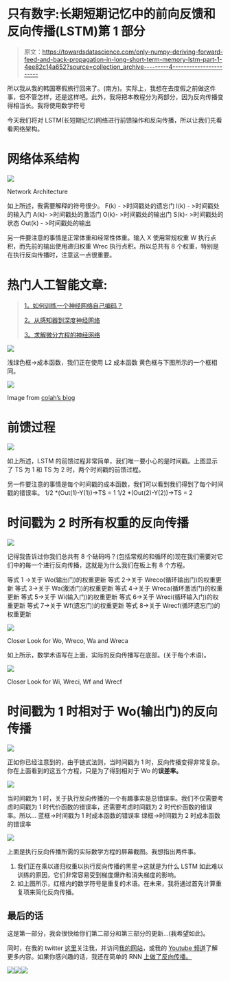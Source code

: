 # 只有数字:长期短期记忆中的前向反馈和反向传播(LSTM)第 1 部分

> 原文：<https://towardsdatascience.com/only-numpy-deriving-forward-feed-and-back-propagation-in-long-short-term-memory-lstm-part-1-4ee82c14a652?source=collection_archive---------4----------------------->

所以我从我的韩国寒假旅行回来了。(南方)。实际上，我想在去度假之前做这件事，但不管怎样，还是这样吧。此外，我将把本教程分为两部分，因为反向传播变得相当长。我将使用数学符号

今天我们将对 LSTM(长短期记忆)网络进行前馈操作和反向传播，所以让我们先看看网络架构。

# 网络体系结构

![](img/875b405e289181adb085ba97eac4d84f.png)

Network Architecture

如上所述，我需要解释的符号很少。
F(k) - >时间戳处的遗忘门
I(k) - >时间戳处的输入门
A(k)- >时间戳处的激活门
O(k)- >时间戳处的输出门
S(k)- >时间戳处的状态
Out(k) - >时间戳处的输出

另一件要注意的事情是正常体重和经常性体重。输入 X 使用常规权重 W 执行点积，而先前的输出使用递归权重 Wrec 执行点积。所以总共有 8 个权重，特别是在执行反向传播时，注意这一点很重要。

# 热门人工智能文章:

> [1。如何训练一个神经网络自己编码？](https://becominghuman.ai/how-to-train-a-neural-network-to-code-by-itself-a432e8a120df)
> 
> [2。从感知器到深度神经网络](https://becominghuman.ai/from-perceptron-to-deep-neural-nets-504b8ff616e)
> 
> [3。求解微分方程的神经网络](https://becominghuman.ai/neural-networks-for-solving-differential-equations-fa230ac5e04c)

![](img/485c356eb86c9a89080a6697aebfe443.png)

浅绿色框->成本函数，我们正在使用 L2 成本函数
黄色框与下图所示的一个框相同。

![](img/31d40609984b635af9f8fa9b3455e799.png)

Image from [colah’s blog](http://colah.github.io/posts/2015-08-Understanding-LSTMs/)

# 前馈过程

![](img/11ceb5738b99f0c4afc8f85e18dc0ad0.png)

如上所述，LSTM 的前馈过程非常简单，我们唯一要小心的是时间戳。上图显示了 TS 为 1 和 TS 为 2 时，两个时间戳的前馈过程。

另一件要注意的事情是每个时间戳的成本函数，我们可以看到我们得到了每个时间戳的错误率。
1/2 *(Out(1)-Y(1))→TS = 1
1/2 *(Out(2)-Y(2))→TS = 2

# 时间戳为 2 时所有权重的反向传播

![](img/a4cd35278f6d95aadc675889ce4a6750.png)

记得我告诉过你我们总共有 8 个砝码吗？(包括常规的和循环的)现在我们需要对它们中的每一个进行反向传播，这就是为什么我们在板上有 8 个方程。

等式 1 →关于 Wo(输出门)的权重更新
等式 2→关于 Wreco(循环输出门)的权重更新
等式 3→关于 Wa(激活门)的权重更新
等式 4→关于 Wreca(循环激活门)的权重更新
等式 5→关于 Wi(输入门)的权重更新
等式 6→关于 Wreci(循环输入门)的权重更新
等式 7→关于 Wf(遗忘门)的权重更新
等式 8→关于 Wrecf(循环遗忘门)的权重更新

![](img/e9c28d11efbb20a72bd7cd9ce2b0a710.png)

Closer Look for Wo, Wreco, Wa and Wreca

如上所示，数学术语写在上面，实际的反向传播写在底部。(关于每个术语)。

![](img/d661a0ddf178c4cf7d07282f71800017.png)

Closer Look for Wi, Wreci, Wf and Wrecf

# 时间戳为 1 时相对于 Wo(输出门)的反向传播

![](img/49d083bf8fbc933d4bd98564fc6d8404.png)

正如你已经注意到的，由于链式法则，当时间戳为 1 时，反向传播变得非常复杂。你在上面看到的这五个方程，只是为了得到相对于 Wo 的**误差率。**

![](img/6c5bb7075672ae67342ddb02a25b763c.png)

当时间戳为 1 时，关于执行反向传播的一个有趣事实是总错误率。我们不仅需要考虑时间戳为 1 时代价函数的错误率，还需要考虑时间戳为 2 时代价函数的错误率。所以…
蓝框→时间戳为 1 时成本函数的错误率
绿框→时间戳为 2 时成本函数的错误率

![](img/9b5976ea1819bbffa34576989b00d0b7.png)

上面是执行反向传播所需的实际数学方程的屏幕截图。我想指出两件事。

1.  我们正在乘以递归权重以执行反向传播的黑星→这就是为什么 LSTM 如此难以训练的原因，它们非常容易受到梯度爆炸和消失梯度的影响。
2.  如上图所示，红框内的数学符号是重复的术语。在未来，我将通过首先计算重复项来简化反向传播。

## 最后的话

这是第一部分，我会很快给你们第二部分和第三部分的更新…(我希望如此)。

同时，在我的 twitter [这里](https://twitter.com/JaeDukSeo)关注我，并访问[我的网站](https://jaedukseo.me/)，或我的 [Youtube 频道](https://www.youtube.com/c/JaeDukSeo)了解更多内容。如果你感兴趣的话，我还在简单的 RNN [上做了反向传播。](https://medium.com/@SeoJaeDuk/only-numpy-vanilla-recurrent-neural-network-with-activation-deriving-back-propagation-through-time-4110964a9316)

[![](img/20880898f038333e31843bbd07b0e4df.png)](https://becominghuman.ai/artificial-intelligence-communities-c305f28e674c)[![](img/dd23357ef17960a7bfb82e7b277f50f1.png)](https://upscri.be/8f5f8b)[![](img/91ecfb22295488bc2c6af3d2ac34d857.png)](https://becominghuman.ai/write-for-us-48270209de63)